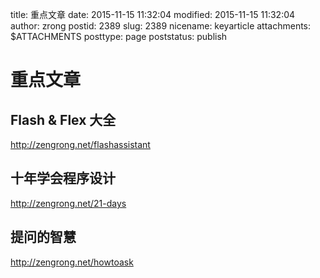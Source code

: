 title: 重点文章
date: 2015-11-15 11:32:04
modified: 2015-11-15 11:32:04
author: zrong
postid: 2389
slug: 2389
nicename: keyarticle
attachments: $ATTACHMENTS
posttype: page
poststatus: publish

# 重点文章

## Flash & Flex 大全

<http://zengrong.net/flashassistant>


## 十年学会程序设计

<http://zengrong.net/21-days>


## 提问的智慧

<http://zengrong.net/howtoask>
